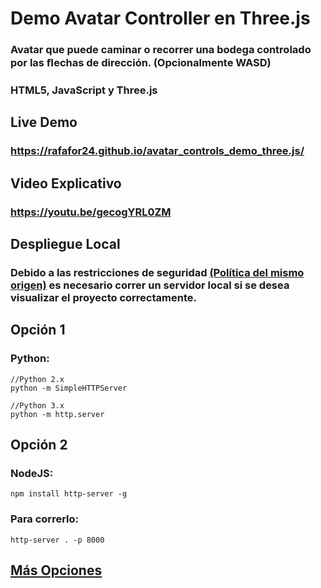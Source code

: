# Demo Avatar Controller en Three.js
### Avatar que puede caminar o recorrer una bodega controlado por las ﬂechas de dirección. (Opcionalmente WASD)
### HTML5, JavaScript y Three.js

## Live Demo
### https://rafafor24.github.io/avatar_controls_demo_three.js/
## Video Explicativo
### https://youtu.be/gecogYRL0ZM
## Despliegue Local
### Debido a las restricciones de seguridad [(Política del mismo origen)](https://en.wikipedia.org/wiki/Same-origin_policy) es necesario correr un servidor local si se desea visualizar el proyecto correctamente. 
## Opción 1
### Python:
    //Python 2.x 
    python -m SimpleHTTPServer

    //Python 3.x
    python -m http.server
## Opción 2
### NodeJS:
    npm install http-server -g
### Para correrlo:
    http-server . -p 8000
## [Más Opciones](https://threejs.org/docs/#manual/en/introduction/How-to-run-things-locally)
